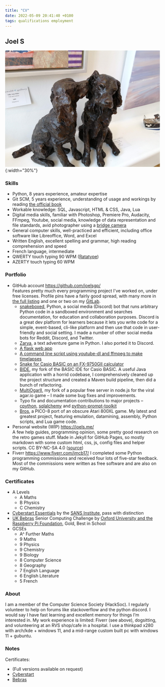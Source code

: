 ```yaml
---
title: "CV"
date: 2022-05-09 20:41:40 +0100
tags: qualifications employment
---
```


## Joel S

![Profile banner image](/assets/images/dog.jpg){:width="30%"}

### Skills
- Python, 8 years experience, amateur expertise
- Git SCM, 5 years experience, understanding of usage and workings by reading [the official book](https://git-scm.com/book/)
- Workable knowledge: SQL, Javascript, HTML & CSS, Java, Lua
- Digital media skills, familiar with Photoshop, Premiere Pro, Audacity, FFmpeg, Youtube, social media, knowledge of data representation and file standards, avid photographer using a [bridge camera](https://en.wikipedia.org/wiki/Bridge_camera)
- General computer skills, well-practiced and efficient, including office software like Libreoffice, Word, and Excel
- Written English, excellent spelling and grammar, high reading comprehension and speed
- French language, intermediate
- QWERTY touch typing 90 WPM ([Ratatype](https://www.ratatype.com/u2570919/certificate/))
- AZERTY touch typing 60 WPM

### Portfolio
- GitHub account <https://github.com/joelsgp/>    
    Features pretty much every programming project I've worked on, under free licenses. Profile pins have a fairly good spread, with many more in [the full listing](https://github.com/joelsgp?tab=repositories) and one or two on my [GitLab](https://gitlab.com/joelsgp).
    - [snakeboxed](https://github.com/joelsgp/snakeboxed), Python, a social media (Discord) bot that runs arbitrary Python code in a sandboxed environment and searches documentation, for education and collaboration purposes. Discord is a great dev platform for learners because it lets you write code for a simple, event-based, cli-like platform and then use that code in user-friendly and social setting. I made a number of other social media bots for Reddit, Discord, and Twitter.
    - [Zarya](https://github.com/joelsgp/zarya), a text adventure game in Python. I also ported it to Discord.
    - [A flask web app](https://github.com/joelsgp/get-banned-challenge)
    - [A command line script using youtube-dl and ffmpeg to make timelapses](https://github.com/joelsgp/auto-timelapse-script)
    - [Snake for Casio BASIC on an FX-9750GII calculator](https://github.com/joelsgp/casio-basic)
    - [BIDE](https://github.com/joelsgp/BIDE), my fork of the BASIC IDE for Casio BASIC. A useful Java application with a horrid codebase, I comprehensively cleaned up the project structure and created a Maven build pipeline, then did a bunch of refactoring.
    - [MultiOgarII](https://github.com/joelsgp/MultiOgarII), my fork of a popular free server in node.js for the viral agar.io game – I made some bug fixes and improvements.
    - Typo fix and documentation contributions to major projects – [cpython](https://github.com/python/cpython/commits?author=joelsgp), [sqlalchemy](https://github.com/sqlalchemy/sqlalchemy/commits?author=joelsgp) and [python-prompt-toolkit](https://github.com/prompt-toolkit/python-prompt-toolkit/commits?author=joelsgp)
    - [Bros](https://github.com/joelsgp/Bros), a PICO-8 port of an obscure Atari 800XL game. My latest and greatest project, featuring emulation, datamining, assembly, Python scripts, and Lua game code.
- Personal website (WIP) <https://joels.me/>    
    A few help guides, programming opinion, some pretty good research on the retro games stuff. Made in Jekyll for GitHub Pages, so mostly markdown with some custom html, css, js, config files and helper scripts. CC BY-NC-SA 4.0 ([source](https://github.com/joelsgp/joelsgp.github.io/))
- Fiverr <https://www.fiverr.com/jmcb17/>
    I completed some Python programming commissions and received four lots of five-star feedback. Most of the commissions were written as free software and are also on my GitHub.

### Certificates
- A Levels
    - A Maths
    - B Physics
    - C Chemistry
- [Cyberstart Essentials](https://joincyberdiscovery.com/) by the [SANS Institute](https://www.sans.org/), pass with distinction
- [UK Bebras](https://www.bebras.uk/) Senior Computing Challenge by [Oxford University and the Raspberry Pi Foundation](https://www.bebras.uk/index.php?action=content&id=36), Gold, Best in School
- GCSEs
    - A^ Further Maths
    - 9 Maths
    - 9 Physics
    - 9 Chemistry
    - 9 Biology
    - 8 Computer Science
    - 8 Geography
    - 7 English Language
    - 6 English Literature
    - 5 French

### About

I am a member of the Computer Science Society (HackSoc). I regularly volunteer to help on
forums like stackoverflow and the python discord. I would say I have fast learning and
excellent memory for things I’m interested in. My work experience is limited: Fiverr (see
above), dogsitting, and volunteering at an RVS shop/cafe in a hospital. I use a thinkpad
x280 with arch/kde + windows 11, and a mid-range custom built pc with windows 11 +
gubuntu.

### Notes

Certificates:
- (Full versions available on request)
- [Cyberstart](/assets/images/cv/certificate-2d6229c3-8ed3-4125-b218-46bb7bd02678_censored.png)
- [Bebras](/assets/images/cv/YPP-10052022_small_censored.png)
